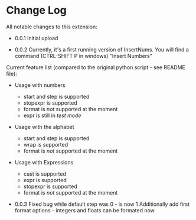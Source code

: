 # Change Log

All notable changes to this extension:

- 0.0.1
Initial upload

- 0.0.2
Currently, it's a first running version of InsertNums.
You will find a command (CTRL-SHIFT P in windows) "Insert Numbers"

Current feature list (compared to the original python script - see README file):
* Usage with numbers
  * start and step is supported
  * stopexpr is supported
  * format is _not_ supported at the moment
  * expr is still in _test mode_
  
* Usage with the alphabet
  * start and step is supported
  * wrap is supported
  * format is _not_ supported at the moment
  
* Usage with Expressions
  * cast is supported
  * expr is supported
  * stopexpr is supported
  * format is _not_ supported at the moment

- 0.0.3
Fixed bug while default step was 0 - is now 1
Additionally add first format options - integers and floats can be formated
now.